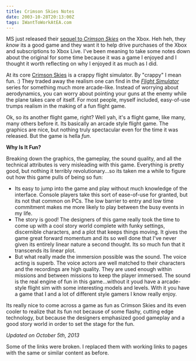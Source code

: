 ```yaml
---
title: Crimson Skies Notes
date: 2003-10-28T20:13:00Z
tags: IWantToWorkAtEA.com
---
```

MS just released their [sequel to *Crimson Skies*][1] on the Xbox. Heh heh, they *know* its a good game and they want it to help drive purchases of the Xbox and subscriptions to Xbox Live. I've been meaning to take some notes down about the original for some time because it was a game I enjoyed and I thought it worth reflecting on why I enjoyed it as much as I did.

At its core [Crimson Skies][2] is a crappy flight simulator. By "crappy" I mean fun. :) They traded away the realism one can find in the *[Flight Simulator][3]* series for something much more arcade-like. Instead of worrying about aerodynamics, you can worry about pointing your guns at the enemy while the plane takes care of itself. For most people, myself included, easy-of-use trumps realism in the making of a fun flight game.

Ok, so its another flight game, right? Well yah, it's a flight game, like many, many others before it. Its basically an arcade style flight game. The graphics are nice, but nothing truly spectacular even for the time it was released. But the game is hella *fun*.

**Why Is It Fun?**

Breaking down the graphics, the gameplay, the sound quality, and all the technical attributes is very misleading with this game. Everything is pretty good, but nothing it terribly revolutionary...so its taken me a while to figure out how this game pulls of being so fun:

* Its easy to jump into the game and play without much knowledge of the interface. Console players take this sort of ease-of-use for granted, but its not that common on PCs. The low barrier to entry and low time commitment makes me more likely to play between the busy events in my life.
* The story is good! The designers of this game really took the time to come up with a cool story world complete with funky settings, discernible characters, and a plot that keeps things moving. It gives the game great forward momentum and its so well done that I've never given its entirely linear nature a second thought. Its so much fun that it transcends its linear plot.
* But what really made the immersion possible was the sound. The voice acting is superb. The voice actors are well matched to their characters and the recordings are high quality. They are used enough within missions and between missions to keep the player immersed. The sound is the real engine of fun in this game...without it youd have a arcade-style flight sim with some interesting models and levels. With it you have a game that I and a lot of different style gamers I know really enjoy.

Its really nice to come across a game as fun as Crimson Skies and its even cooler to realize that its fun not because of some flashy, cutting edge technology, but because the designers emphasized good gameplay and a good story world in order to set the stage for the fun.

*Updated on October 5th, 2013*

Some of the links were broken. I replaced them with working links to pages with the same or similar content as before.

 [1]: http://www.metacritic.com/game/xbox/crimson-skies-high-road-to-revenge
 [2]: http://www.metacritic.com/game/pc/crimson-skies
 [3]: http://www.metacritic.com/game/pc/flight-simulator-2002

